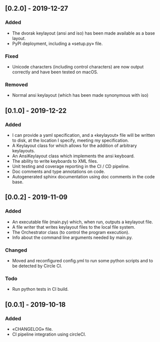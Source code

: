 ## [0.2.0] - 2019-12-27

### Added
- The dvorak keylayout (ansi and iso) has been made available as a base layout.
- PyPI deployment, including a «setup.py» file.

### Fixed
- Unicode characters (including control characters) are now output correctly and
  have been tested on macOS.

### Removed
- Normal ansi keylayout (which has been made synonymous with iso)


## [0.1.0] - 2019-12-22

### Added
- I can provide a yaml specification, and a «keylayout» file will be written to
  disk, at the location I specify, meeting my specification.
- A Keylayout class for which allows for the addition of arbitrary keylayouts.
- An AnsiKeylayout class which implements the ansi keyboard.
- The ability to write keyboards to XML files.
- Unit testing and coverage reporting in the CI / CD pipeline.
- Doc comments and type annotations on code.
- Autogenerated sphinx documentation using doc comments in the code base.


## [0.0.2] - 2019-11-09

### Added
- An executable file (main.py) which, when run, outputs a keylayout file.
- A file writer that writes keylayout files to the local file system.
- The Orchestrator class (to control the program execution).
- Info about the command line arguments needed by main.py.

### Changed
- Moved and reconfigured config.yml to run some python scripts and to be
  detected by Circle CI.

### Todo
-  Run python tests in CI build.


## [0.0.1] - 2019-10-18

### Added
- «CHANGELOG» file.
- CI pipeline integration using circleCI.
